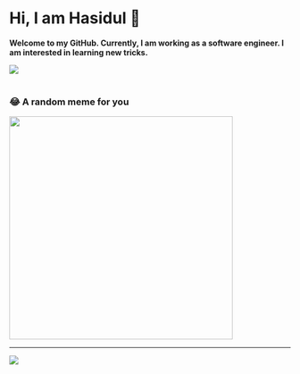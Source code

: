# Hi, I am Hasidul 👋
**Welcome to my GitHub. Currently, I am working as a software engineer. I am interested in learning new tricks.**

<a href="https://www.linkedin.com/in/ihasidul/">

</a>

<div>
 <!-- <img height="170" align="left" src="https://github-readme-stats.vercel.app/api?username=ihasidul&count_private=true&include_all_commits=true&theme=highcontrast&bg_color=0,000000,130F40" /> -->

  <img src="https://github-readme-stats.vercel.app/api/top-langs/?username=ihasidul&layout=compact&theme=highcontrast&bg_color=0,000000,130F40&margin-w=200" /> 
</div>
<br/>


### 😂 A random meme for you
<img src='https://randommeme-five.vercel.app/' style="height: 400px;"/>

---
[![](https://visitcount.itsvg.in/api?id=ihasidul&icon=1&color=3)](https://visitcount.itsvg.in)


<!--
## A random meme for you
<img src='https://random-memer-production-e02a.up.railway.app/' title="Meme" alt="Please refresh the page if the meme doesn't show up." width="300"> -->
<!-- <h3>🧑‍💻 Tech i am using: </h3>
<table>
  <tr>
    <td align="center">
      <img src="https://www.vectorlogo.zone/logos/python/python-icon.svg" alt="python" width="55" height="55"/>
      <br>Python
    </td>
    <td align="center">
      <img src="https://cdn.jsdelivr.net/gh/devicons/devicon/icons/django/django-plain-wordmark.svg" alt="django" width="55" height="55"/>
      <br>Django
    </td>
    <td align="center">
      <img src="https://cdn.jsdelivr.net/gh/devicons/devicon/icons/flask/flask-original-wordmark.svg" alt="flask" width="55" height="55"/>
      <br>Flask
    </td>
    <td align="center">
      <img src="https://cdn.jsdelivr.net/gh/devicons/devicon/icons/git/git-original-wordmark.svg" alt="GIT" width="55" height="55"/> 
      <br>Git
    </td>
    <td align="center">
      <img src="https://cdn.jsdelivr.net/gh/devicons/devicon/icons/linux/linux-original.svg" alt="linux" width="55" height="55"/> 
      <br>Linux
    </td>
    <td align="center">
      <img src="https://cdn.jsdelivr.net/gh/devicons/devicon/icons/postgresql/postgresql-original-wordmark.svg" alt="postgresql" width="55" height="55"/>
      <br>PostgreSQL
    </td>
    <td align="center">
      <img src="https://cdn.jsdelivr.net/gh/devicons/devicon/icons/mysql/mysql-original-wordmark.svg" alt="mysql" width="55" height="55"/>
      <br>MySQL
    </td>
    <td align="center">
      <img src="https://cdn.jsdelivr.net/gh/devicons/devicon/icons/sqlite/sqlite-original-wordmark.svg" alt="sqlite" width="55" height="55"/>
      <br>SQLite
    </td>
    <td align="center">
      <img src="https://cdn.jsdelivr.net/gh/devicons/devicon/icons/docker/docker-original.svg"" alt="apache" width="55" height="55"/>
      <br>Docker
    </td>                                                                                                                                        
    <td align="center">
      <img src="https://cdn.jsdelivr.net/gh/devicons/devicon/icons/apache/apache-original-wordmark.svg" alt="apache" width="55" height="55"/>
      <br>Apache
    </td>
    <td align="center">
      <img src="https://cdn.jsdelivr.net/gh/devicons/devicon/icons/amazonwebservices/amazonwebservices-original-wordmark.svg" alt="aws" width="55" height="55"/>
      <br>AWS (Amazon Web Services)
    </td>
  </tr>
</table> -->

